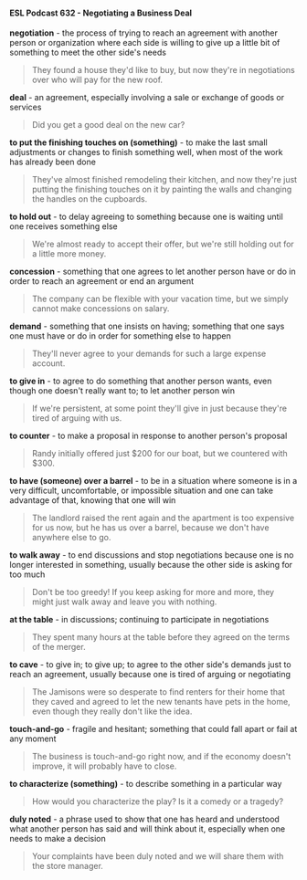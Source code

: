 #### ESL Podcast 632 - Negotiating a Business Deal

**negotiation** - the process of trying to reach an agreement with another person
or organization where each side is willing to give up a little bit of something to
meet the other side's needs

> They found a house they'd like to buy, but now they're in negotiations over who
will pay for the new roof.

**deal** - an agreement, especially involving a sale or exchange of goods or
services

> Did you get a good deal on the new car?

**to put the finishing touches on (something)** - to make the last small
adjustments or changes to finish something well, when most of the work has
already been done

> They've almost finished remodeling their kitchen, and now they're just putting
the finishing touches on it by painting the walls and changing the handles on the
cupboards.

**to hold out** - to delay agreeing to something because one is waiting until one
receives something else

> We're almost ready to accept their offer, but we're still holding out for a little
more money.

**concession** - something that one agrees to let another person have or do in
order to reach an agreement or end an argument

> The company can be flexible with your vacation time, but we simply cannot
make concessions on salary.

**demand** - something that one insists on having; something that one says one
must have or do in order for something else to happen

> They'll never agree to your demands for such a large expense account.

**to give in** - to agree to do something that another person wants, even though
one doesn't really want to; to let another person win

> If we're persistent, at some point they'll give in just because they're tired of
arguing with us.

**to counter** - to make a proposal in response to another person's proposal

> Randy initially offered just $200 for our boat, but we countered with $300.

**to have (someone) over a barrel** - to be in a situation where someone is in a
very difficult, uncomfortable, or impossible situation and one can take advantage
of that, knowing that one will win

> The landlord raised the rent again and the apartment is too expensive for us
now, but he has us over a barrel, because we don't have anywhere else to go.

**to walk away** - to end discussions and stop negotiations because one is no
longer interested in something, usually because the other side is asking for too
much

> Don't be too greedy! If you keep asking for more and more, they might just
walk away and leave you with nothing.

**at the table** - in discussions; continuing to participate in negotiations

> They spent many hours at the table before they agreed on the terms of the
merger.

**to cave** - to give in; to give up; to agree to the other side's demands just to reach
an agreement, usually because one is tired of arguing or negotiating

> The Jamisons were so desperate to find renters for their home that they caved
and agreed to let the new tenants have pets in the home, even though they really
don't like the idea.

**touch-and-go** - fragile and hesitant; something that could fall apart or fail at any
moment

> The business is touch-and-go right now, and if the economy doesn't improve, it
will probably have to close.

**to characterize (something)** - to describe something in a particular way

> How would you characterize the play? Is it a comedy or a tragedy?

**duly noted** - a phrase used to show that one has heard and understood what
another person has said and will think about it, especially when one needs to
make a decision

> Your complaints have been duly noted and we will share them with the store
manager.

